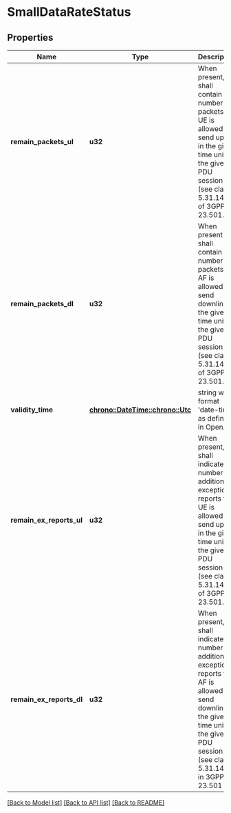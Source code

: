 # SmallDataRateStatus

## Properties
Name | Type | Description | Notes
------------ | ------------- | ------------- | -------------
**remain_packets_ul** | **u32** | When present, it shall contain the number of packets the UE is allowed to send uplink in the given time unit for the given PDU session (see clause 5.31.14.3 of 3GPP TS 23.501.  | [optional] [default to None]
**remain_packets_dl** | **u32** | When present it shall contain the number of packets the AF is allowed to send downlink in the given time unit for the given PDU session (see clause 5.31.14.3 of 3GPP TS 23.501.  | [optional] [default to None]
**validity_time** | [**chrono::DateTime::<chrono::Utc>**](DateTime.md) | string with format 'date-time' as defined in OpenAPI. | [optional] [default to None]
**remain_ex_reports_ul** | **u32** | When present, it shall indicate number of additional exception reports the UE is allowed to send uplink in the given time  unit for  the given PDU session (see clause 5.31.14.3 of 3GPP TS 23.501.  | [optional] [default to None]
**remain_ex_reports_dl** | **u32** | When present, it shall indicate number of additional exception reports the AF is allowed to send downlink  in the given time unit for the given PDU session (see clause 5.31.14.3 in 3GPP TS 23.501  | [optional] [default to None]

[[Back to Model list]](../README.md#documentation-for-models) [[Back to API list]](../README.md#documentation-for-api-endpoints) [[Back to README]](../README.md)


